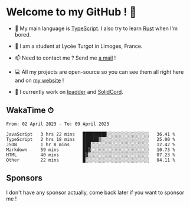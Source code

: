 # Welcome to my GitHub ! 🌃

- 🔭 My main language is [TypeScript](https://www.typescriptlang.org/). I also try to learn [Rust](https://www.rust-lang.org/) when I'm bored. 

- 🌱 I am a student at Lycée Turgot in Limoges, France.

- 📫 Need to contact me ? Send me <a href="mailto:mikkel@milescode.dev">a mail</a> !

- 💻 All my projects are open-source so you can see them all right here and on <a href="https://www.vexcited.ml">my website</a> !

- 👀 I currently work on [lpadder](https://github.com/Vexcited/lpadder) and [SolidCord](https://github.com/Vexcited/SolidCord).

## WakaTime ⏱

<!--START_SECTION:waka-->

```text
From: 02 April 2023 - To: 09 April 2023

JavaScript   3 hrs 22 mins   █████████░░░░░░░░░░░░░░░░   36.41 %
TypeScript   2 hrs 18 mins   ██████▒░░░░░░░░░░░░░░░░░░   25.00 %
JSON         1 hr 8 mins     ███░░░░░░░░░░░░░░░░░░░░░░   12.42 %
Markdown     59 mins         ██▓░░░░░░░░░░░░░░░░░░░░░░   10.73 %
HTML         40 mins         █▓░░░░░░░░░░░░░░░░░░░░░░░   07.23 %
Other        22 mins         █░░░░░░░░░░░░░░░░░░░░░░░░   04.11 %
```

<!--END_SECTION:waka-->

## Sponsors

I don't have any sponsor actually, come back later if you want to sponsor me !
